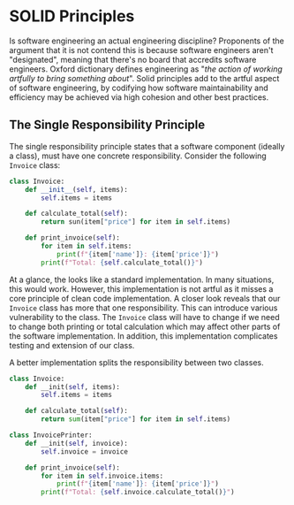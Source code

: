 # SOLID Principles
Is software engineering an actual engineering discipline? Proponents of the argument that it is not contend this is because software engineers aren't "designated", meaning that there's no board that accredits software engineers. Oxford dictionary defines engineering as "_the action of working artfully to bring something about_". Solid principles add to the artful aspect of software engineering, by codifying how software maintainability and efficiency may be achieved via high cohesion and other best practices. 

## The Single Responsibility Principle
The single responsibility principle states that a software component (ideally a class), must have one concrete responsibility. Consider the following `Invoice` class:

```python
class Invoice:
    def __init__(self, items):
        self.items = items

    def calculate_total(self):
        return sun(item["price"] for item in self.items)

    def print_invoice(self):
        for item in self.items:
            print(f"{item['name']}: {item['price']}")
        print(f"Total: {self.calculate_total()}")
```

At a glance, the looks like a standard implementation. In many situations, this would work. However, this implementation is not artful as it misses a core principle of clean code implementation. A closer look reveals that our `Invoice` class has more that one responsibility. This can introduce various vulnerability to the class. The `Invoice` class will have to change if we need to change both printing or total calculation which may affect other parts of the software implementation. In addition, this implementation complicates testing and extension of our class.

A better implementation splits the responsibility between two classes.

```python
class Invoice:
    def __init(self, items):
        self.items = items

    def calculate_total(self):
        return sum(item["price"] for item in self.items)

class InvoicePrinter:
    def __init(self, invoice):
        self.invoice = invoice

    def print_invoice(self):
        for item in self.invoice.items:
            print(f"{item['name']}: {item['price']}")
        print(f"Total: {self.invoice.calculate_total()}")
```